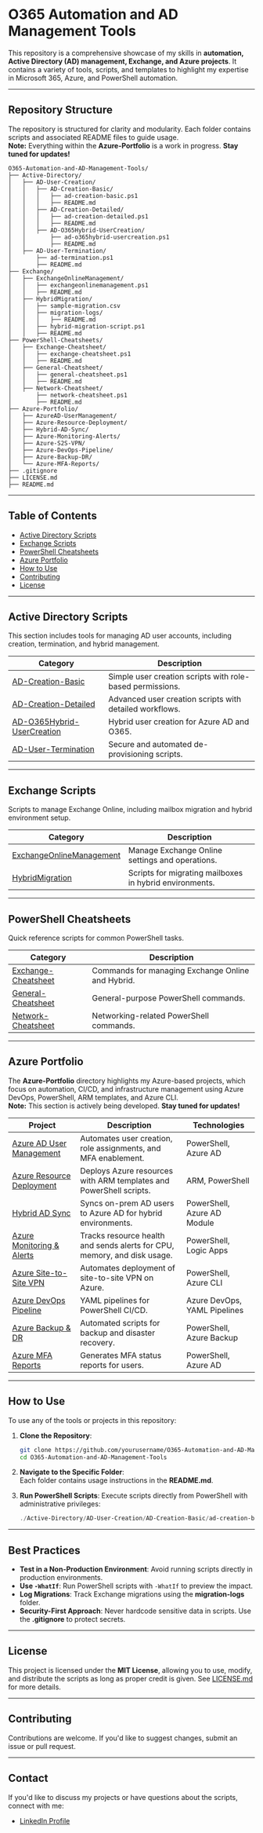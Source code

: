 # O365 Automation and AD Management Tools

This repository is a comprehensive showcase of my skills in **automation, Active Directory (AD) management, Exchange, and Azure projects**. It contains a variety of tools, scripts, and templates to highlight my expertise in Microsoft 365, Azure, and PowerShell automation.

---

## **Repository Structure**
The repository is structured for clarity and modularity. Each folder contains scripts and associated README files to guide usage.  
**Note:** Everything within the **Azure-Portfolio** is a work in progress. **Stay tuned for updates!**

```
O365-Automation-and-AD-Management-Tools/
├── Active-Directory/
│   ├── AD-User-Creation/
│   │   ├── AD-Creation-Basic/
│   │   │   ├── ad-creation-basic.ps1
│   │   │   ├── README.md
│   │   ├── AD-Creation-Detailed/
│   │   │   ├── ad-creation-detailed.ps1
│   │   │   ├── README.md
│   │   ├── AD-O365Hybrid-UserCreation/
│   │       ├── ad-o365hybrid-usercreation.ps1
│   │       ├── README.md
│   ├── AD-User-Termination/
│       ├── ad-termination.ps1
│       ├── README.md
├── Exchange/
│   ├── ExchangeOnlineManagement/
│   │   ├── exchangeonlinemanagement.ps1
│   │   ├── README.md
│   ├── HybridMigration/
│   │   ├── sample-migration.csv
│   │   ├── migration-logs/
│   │   │   ├── README.md
│   │   ├── hybrid-migration-script.ps1
│   │   ├── README.md
├── PowerShell-Cheatsheets/
│   ├── Exchange-Cheatsheet/
│   │   ├── exchange-cheatsheet.ps1
│   │   ├── README.md
│   ├── General-Cheatsheet/
│   │   ├── general-cheatsheet.ps1
│   │   ├── README.md
│   ├── Network-Cheatsheet/
│       ├── network-cheatsheet.ps1
│       ├── README.md
├── Azure-Portfolio/
│   ├── AzureAD-UserManagement/
│   ├── Azure-Resource-Deployment/
│   ├── Hybrid-AD-Sync/
│   ├── Azure-Monitoring-Alerts/
│   ├── Azure-S2S-VPN/
│   ├── Azure-DevOps-Pipeline/
│   ├── Azure-Backup-DR/
│   └── Azure-MFA-Reports/
├── .gitignore
├── LICENSE.md
├── README.md
```

---

## **Table of Contents**
- [Active Directory Scripts](#active-directory-scripts)
- [Exchange Scripts](#exchange-scripts)
- [PowerShell Cheatsheets](#powershell-cheatsheets)
- [Azure Portfolio](#azure-portfolio)
- [How to Use](#how-to-use)
- [Contributing](#contributing)
- [License](#license)

---

## **Active Directory Scripts**
This section includes tools for managing AD user accounts, including creation, termination, and hybrid management.

| **Category**                 | **Description**                                           |
|------------------------------|-----------------------------------------------------------|
| [AD-Creation-Basic](./Active-Directory/AD-User-Creation/AD-Creation-Basic)            | Simple user creation scripts with role-based permissions. |
| [AD-Creation-Detailed](./Active-Directory/AD-User-Creation/AD-Creation-Detailed)         | Advanced user creation scripts with detailed workflows.   |
| [AD-O365Hybrid-UserCreation](./Active-Directory/AD-User-Creation/AD-O365Hybrid-UserCreation)  | Hybrid user creation for Azure AD and O365.               |
| [AD-User-Termination](./Active-Directory/AD-User-Termination)         | Secure and automated de-provisioning scripts.            |

---

## **Exchange Scripts**
Scripts to manage Exchange Online, including mailbox migration and hybrid environment setup.

| **Category**              | **Description**                                           |
|---------------------------|-----------------------------------------------------------|
| [ExchangeOnlineManagement](./Exchange/ExchangeOnlineManagement) | Manage Exchange Online settings and operations.           |
| [HybridMigration](./Exchange/HybridMigration)           | Scripts for migrating mailboxes in hybrid environments.   |

---

## **PowerShell Cheatsheets**
Quick reference scripts for common PowerShell tasks.

| **Category**          | **Description**                                    |
|-----------------------|----------------------------------------------------|
| [Exchange-Cheatsheet](./Powershell-Cheatsheets/Exchange-Cheatsheet)   | Commands for managing Exchange Online and Hybrid. |
| [General-Cheatsheet](./Powershell-Cheatsheets/General-Cheatsheet)     | General-purpose PowerShell commands.               |
| [Network-Cheatsheet](./Powershell-Cheatsheets/Network-Cheatsheet)     | Networking-related PowerShell commands.            |

---

## **Azure Portfolio**
The **Azure-Portfolio** directory highlights my Azure-based projects, which focus on automation, CI/CD, and infrastructure management using Azure DevOps, PowerShell, ARM templates, and Azure CLI.  
**Note:** This section is actively being developed. **Stay tuned for updates!**

| **Project**           | **Description**                          | **Technologies**    |
|---------------------|-------------------------------------------|---------------------|
| [Azure AD User Management](./Azure-Portfolio/AzureAD-UserManagement) | Automates user creation, role assignments, and MFA enablement. | PowerShell, Azure AD |
| [Azure Resource Deployment](./Azure-Portfolio/Azure-Resource-Deployment) | Deploys Azure resources with ARM templates and PowerShell scripts. | ARM, PowerShell |
| [Hybrid AD Sync](./Azure-Portfolio/Hybrid-AD-Sync) | Syncs on-prem AD users to Azure AD for hybrid environments. | PowerShell, Azure AD Module |
| [Azure Monitoring & Alerts](./Azure-Portfolio/Azure-Monitoring-Alerts) | Tracks resource health and sends alerts for CPU, memory, and disk usage. | PowerShell, Logic Apps |
| [Azure Site-to-Site VPN](./Azure-Portfolio/Azure-S2S-VPN) | Automates deployment of site-to-site VPN on Azure. | PowerShell, Azure CLI |
| [Azure DevOps Pipeline](./Azure-Portfolio/Azure-DevOps-Pipeline) | YAML pipelines for PowerShell CI/CD. | Azure DevOps, YAML Pipelines |
| [Azure Backup & DR](./Azure-Portfolio/Azure-Backup-DR) | Automated scripts for backup and disaster recovery. | PowerShell, Azure Backup |
| [Azure MFA Reports](./Azure-Portfolio/Azure-MFA-Reports) | Generates MFA status reports for users. | PowerShell, Azure AD |

---

## **How to Use**
To use any of the tools or projects in this repository:
1. **Clone the Repository**:  
   ```bash
   git clone https://github.com/yourusername/O365-Automation-and-AD-Management-Tools.git
   cd O365-Automation-and-AD-Management-Tools
   ```

2. **Navigate to the Specific Folder**:  
   Each folder contains usage instructions in the **README.md**.  

3. **Run PowerShell Scripts**:
   Execute scripts directly from PowerShell with administrative privileges:
   ```powershell
   ./Active-Directory/AD-User-Creation/AD-Creation-Basic/ad-creation-basic.ps1
   ```

---

## **Best Practices**
- **Test in a Non-Production Environment**: Avoid running scripts directly in production environments.  
- **Use `-WhatIf`**: Run PowerShell scripts with `-WhatIf` to preview the impact.  
- **Log Migrations**: Track Exchange migrations using the **migration-logs** folder.  
- **Security-First Approach**: Never hardcode sensitive data in scripts. Use the **.gitignore** to protect secrets.  

---

## **License**
This project is licensed under the **MIT License**, allowing you to use, modify, and distribute the scripts as long as proper credit is given. See [LICENSE.md](LICENSE.md) for more details.  

---

## **Contributing**
Contributions are welcome. If you'd like to suggest changes, submit an issue or pull request.  

---

## **Contact**
If you'd like to discuss my projects or have questions about the scripts, connect with me:  
- [LinkedIn Profile](https://www.linkedin.com/in/helen-najar)  